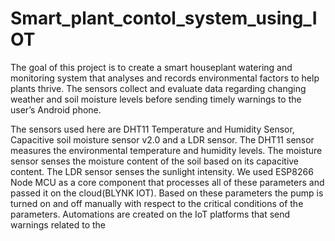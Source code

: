 # Smart_plant_contol_system_using_IOT

The goal of this project is to create a smart houseplant watering and monitoring system that analyses and records environmental factors to help plants thrive. The sensors collect and evaluate data regarding changing weather and soil moisture levels before sending timely warnings to the user’s Android phone.

 The sensors used here are DHT11 Temperature and Humidity Sensor, Capacitive soil moisture sensor v2.0 and a LDR sensor. The DHT11 sensor measures the environmental temperature and humidity levels. The moisture sensor senses the moisture content of the soil based on its capacitive content. The LDR sensor senses the sunlight intensity. We used ESP8266 Node MCU as a core component that processes all of these parameters and passed it on the cloud(BLYNK IOT). Based on these parameters the pump is turned on and off manually with respect to the critical conditions of the parameters. Automations are created on the IoT platforms that send warnings related to the 
